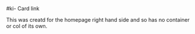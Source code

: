 #ki- Card link 

This was creatd for the homepage right hand side and so has no container or col of its own.